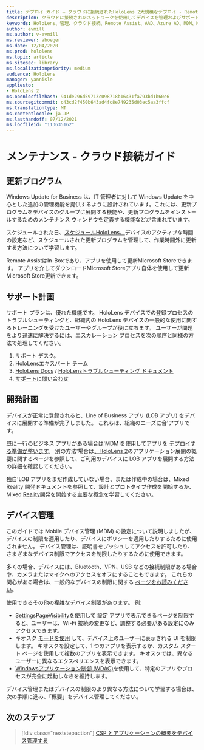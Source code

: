 ```yaml
---
title: デプロイ ガイド – クラウドに接続されたHoloLens 2大規模なデプロイ - Remote Assist - メンテナンス
description: クラウドに接続されたネットワークを使用してデバイスを管理およびサポートHoloLens関するヒントを常に確認してください。
keywords: HoloLens、管理、クラウド接続、Remote Assist、AAD、Azure AD、MDM、Mobile デバイス管理
author: evmill
ms.author: v-evmill
ms.reviewer: aboeger
ms.date: 12/04/2020
ms.prod: hololens
ms.topic: article
ms.sitesec: library
ms.localizationpriority: medium
audience: HoloLens
manager: yannisle
appliesto:
- HoloLens 2
ms.openlocfilehash: 941de296d59713c098718b16431fa793bd1b60e6
ms.sourcegitcommit: c43cd2f450b643ad4fc8e749235d03ec5aa3ffcf
ms.translationtype: MT
ms.contentlocale: ja-JP
ms.lasthandoff: 07/12/2021
ms.locfileid: "113635162"
---
```

# <a name="maintain---cloud-connected-guide"></a>メンテナンス - クラウド接続ガイド

## <a name="updates"></a>更新プログラム

Windows Update for Business は、IT 管理者に対して Windows Update を中心とした追加の管理機能を提供するように設計されています。これには、更新プログラムをデバイスのグループに展開する機能や、更新プログラムをインストールするためのメンテナンス ウィンドウを定義する機能などが含まれています。

スケジュールされた日、[スケジュールHoloLens、](/hololens/hololens-updates)デバイスのアクティブな時間の設定など、スケジュールされた更新プログラムを管理して、作業時間外に更新する方法について学習します。

Remote AssistはIn-Boxであり、アプリを使用して更新Microsoft Storeできます。 アプリを介してダウンロードMicrosoft Storeアプリ自体を使用して更新Microsoft Store更新できます[](/hololens/holographic-store-apps#update-apps)。

## <a name="support-plan"></a>サポート計画

サポート プランは、優れた機能です。 HoloLens デバイスでの登録プロセスのトラブルシューティングと、組織内の HoloLens デバイスの一般的な使用に関するトレーニングを受けたユーザーやグループが役に立ちます。 ユーザーが問題をより迅速に解決するには、エスカレーション プロセスを次の順序と同様の方法で処理してください。

1. サポート デスク。
2. HoloLensエキスパート チーム
3. [HoloLens Docs](/hololens/)  / [HoloLensトラブルシューティング ドキュメント](/hololens/hololens-troubleshooting)
4. [サポートに問い合わせ](https://support.serviceshub.microsoft.com/supportforbusiness/create?sapId=e9391227-fa6d-927b-0fff-f96288631b8f)

## <a name="development-plan"></a>開発計画

デバイスが正常に登録されると、Line of Business アプリ (LOB アプリ) をデバイスに展開する準備が完了しました。 これらは、組織のニーズに合&#39;アプリです。

既に一行のビジネス アプリがある場合は&#39;MDM を使用してアプリを [デプロイする準備が整います](/hololens/app-deploy-intune)。 別の方法&#39;場合は[、HoloLens 2](/hololens/app-deploy-overview)のアプリケーション展開の概要に関するページを参照して、ご利用のデバイスに LOB アプリを展開する方法の詳細を確認してください。

独自&#39;LOB アプリをまだ作成していない場合、または作成中の場合は、Mixed Reality 開発ドキュメントを参照して、設計[](/windows/mixed-reality/design/design)とプロトタイプ作成を開始するか、Mixed [Reality](/windows/mixed-reality/discover/get-started-with-mr)開発を開始する主要な概念を学習してください。

## <a name="device-management"></a>デバイス管理 

このガイドでは Mobile デバイス管理 (MDM) の設定について説明しましたが、デバイスの制限を適用したり、デバイスにポリシーを適用したりするために使用されません。 デバイス管理は、証明書をプッシュしてアクセスを許可したり、さまざまなデバイス制限でアクセスを制限したりするために使用できます。 

多くの場合、デバイスには、Bluetooth、VPN、USB などの接続制限がある場合や、カメラまたはマイクへのアクセスをオフにすることもできます。 これらの関心がある場合は、一般的なデバイスの制限に関する [ページをお読みください](hololens-common-device-restrictions.md)。

使用できるその他の複雑なデバイス制限があります。 例:

- [SettingsPageVisibility](settings-uri-list.md)を使用して 設定 アプリで表示できるページを制限すると、ユーザーは、Wi-Fi 接続の変更など、調整する必要がある設定にのみアクセスできます。
- キオスク [モードを使用](hololens-kiosk.md) して、デバイス上のユーザーに表示される UI を制限します。 キオスクを設定して、1 つのアプリを表示するか、カスタム スタート ページを使用して複数のアプリを表示できます。 キオスクでは、異なるユーザーに異なるエクスペリエンスを表示できます。  
- [Windowsアプリケーション制御 (WDAC)](windows-defender-application-control-wdac.md)を使用して、特定のアプリやプロセスが完全に起動しなきを維持します。

デバイス管理またはデバイスの制限のより異なる方法について学習する場合は、次の手順に進み、「概要」をデバイス管理してください。

## <a name="next-step"></a>次のステップ

> [!div class="nextstepaction"]
> [CSP とアプリケーションの概要をデバイス管理する](hololens-csp-policy-overview.md)